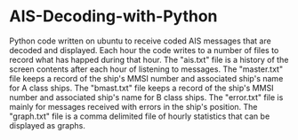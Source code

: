 # AIS-Decoding-with-Python
Python code written on ubuntu to receive coded AIS messages that are decoded and displayed.
Each hour the code writes to a number of files to record what has happed during that hour.
The "ais.txt" file is a history of the screen contents after each hour of listening to messages.
The "master.txt" file keeps a record of the ship's MMSI number and associated ship's name for A class ships.
The "bmast.txt" file keeps a record of the ship's MMSI number and associated ship's name for B class ships.
The "error.txt" file is mainly for messages received with errors in the ship's position.
The "graph.txt" file is a comma delimited file of hourly statistics that can be displayed as graphs.

